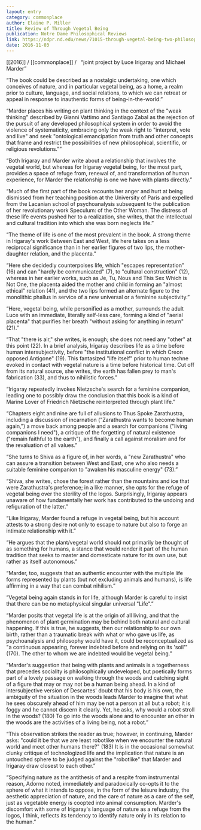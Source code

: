 ```yaml
---
layout: entry
category: commonplace
author: Elaine P. Miller
title: Review of Through Vegetal Being
publication: Notre Dame Philosophical Reviews
link: https://ndpr.nd.edu/news/71015-through-vegetal-being-two-philosophical-perspectives/
date: 2016-11-03
---
```


[[2016]] / [[commonplace]] / 
 
“joint project by Luce Irigaray and Michael Marder”

“The book could be described as a nostalgic undertaking, one which conceives of nature, and in particular vegetal being, as a home, a realm prior to culture, language, and social relations, to which we can retreat or appeal in response to inauthentic forms of being-in-the-world.”

“Marder places his writing on plant thinking in the context of the "weak thinking" described by Gianni Vattimo and Santiago Zabal as the rejection of the pursuit of any developed philosophical system in order to avoid the violence of systematicity, embracing only the weak right to "interpret, vote and live" and seek "ontological emancipation from truth and other concepts that frame and restrict the possibilities of new philosophical, scientific, or religious revolutions."”

“Both Irigaray and Marder write about a relationship that involves the vegetal world, but whereas for Irigaray vegetal being, for the most part, provides a space of refuge from, renewal of, and transformation of human experience, for Marder the relationship is one we have with plants directly.”

“Much of the first part of the book recounts her anger and hurt at being dismissed from her teaching position at the University of Paris and expelled from the Lacanian school of psychoanalysis subsequent to the publication of her revolutionary work Speculum: of the Other Woman. The distress of these life events pushed her to a realization, she writes, that the intellectual and cultural tradition into which she was born neglects life.”

“The theme of life is one of the most prevalent in the book. A strong theme in Irigaray's work Between East and West, life here takes on a less reciprocal significance than in her earlier figures of two lips, the mother-daughter relation, and the placenta.”

“Here she decidedly counterpoises life, which "escapes representation" (16) and can "hardly be communicated" (7), to "cultural construction" (12), whereas in her earlier works, such as Je, Tu, Nous and This Sex Which is Not One, the placenta aided the mother and child in forming an "almost ethical" relation (41), and the two lips formed an alternate figure to the monolithic phallus in service of a new universal or a feminine subjectivity.”

“Here, vegetal being, while personified as a mother, surrounds the adult Luce with an immediate, literally self-less care, forming a kind of "aerial placenta" that purifies her breath "without asking for anything in return" (21).”

“That "there is air," she writes, is enough; she does not need any "other" at this point (22). In a brief analysis, Irigaray describes life as a time before human intersubjectivity, before "the institutional conflict in which Creon opposed Antigone" (19). This fantasized "life itself" prior to human techne evoked in contact with vegetal nature is a time before historical time. Cut off from its natural source, she writes, the earth has fallen prey to man's fabrication (33), and thus to nihilistic forces.”

“Irigaray repeatedly invokes Nietzsche's search for a feminine companion, leading one to possibly draw the conclusion that this book is a kind of Marine Lover of Friedrich Nietzsche reinterpreted through plant life.”

“Chapters eight and nine are full of allusions to Thus Spoke Zarathustra, including a discussion of incarnation ("Zarathustra wants to become human again,") a move back among people and a search for companions ("living companions I need"), a critique of the forgetting of natural existence ("remain faithful to the earth"), and finally a call against moralism and for the revaluation of all values.”

“She turns to Shiva as a figure of, in her words, a "new Zarathustra" who can assure a transition between West and East, one who also needs a suitable feminine companion to "awaken his masculine energy" (73).”

“Shiva, she writes, chose the forest rather than the mountains and ice that were Zarathustra's preference; in a like manner, she opts for the refuge of vegetal being over the sterility of the logos. Surprisingly, Irigaray appears unaware of how fundamentally her work has contributed to the undoing and refiguration of the latter.”

“Like Irigaray, Marder found a refuge in vegetal being, but his account attests to a strong desire not only to escape to nature but also to forge an intimate relationship with it.”

“He argues that the plant/vegetal world should not primarily be thought of as something for humans, a stance that would render it part of the human tradition that seeks to master and domesticate nature for its own use, but rather as itself autonomous.”

“Marder, too, suggests that an authentic encounter with the multiple life forms represented by plants (but not excluding animals and humans), is life affirming in a way that can combat nihilism.”

“Vegetal being again stands in for life, although Marder is careful to insist that there can be no metaphysical singular universal "Life".”

“Marder posits that vegetal life is at the origin of all living, and that the phenomenon of plant germination may be behind both natural and cultural happening. If this is true, he suggests, then our relationship to our own birth, rather than a traumatic break with what or who gave us life, as psychoanalysis and philosophy would have it, could be reconceptualized as "a continuous appearing, forever indebted before and relying on its 'soil'" (170). The other to whom we are indebted would be vegetal being.”

“Marder's suggestion that being with plants and animals is a togetherness that precedes sociality is philosophically undeveloped, but poetically forms part of a lovely passage on walking through the woods and catching sight of a figure that may or may not be a human being ahead. In a kind of intersubjective version of Descartes' doubt that his body is his own, the ambiguity of the situation in the woods leads Marder to imagine that what he sees obscurely ahead of him may be not a person at all but a robot; it is foggy and he cannot discern it clearly. Yet, he asks, why would a robot stroll in the woods? (180) To go into the woods alone and to encounter an other in the woods are the activities of a living being, not a robot.”

“This observation strikes the reader as true; however, in continuing, Marder asks: "could it be that we are least robotlike when we encounter the natural world and meet other humans there?" (183) It is in the occasional somewhat clunky critique of technologized life and the implication that nature is an untouched sphere to be judged against the "robotlike" that Marder and Irigaray draw closest to each other.”

“Specifying nature as the antithesis of and a respite from instrumental reason, Adorno noted, immediately and paradoxically co-opts it to the sphere of what it intends to oppose, in the form of the leisure industry, the aesthetic appreciation of nature, and the care of nature as a care of the self, just as vegetable energy is coopted into animal consumption. Marder's discomfort with some of Irigaray's language of nature as a refuge from the logos, I think, reflects its tendency to identify nature only in its relation to the human.”


